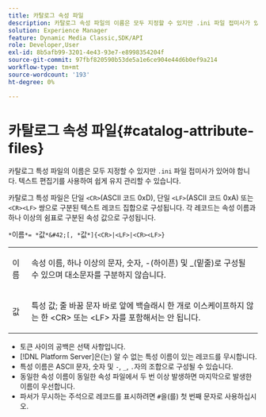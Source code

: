 ```yaml
---
title: 카탈로그 속성 파일
description: 카탈로그 속성 파일의 이름은 모두 지정할 수 있지만 .ini 파일 접미사가 있어야 합니다. 텍스트 편집기를 사용하여 쉽게 유지 관리할 수 있습니다.
solution: Experience Manager
feature: Dynamic Media Classic,SDK/API
role: Developer,User
exl-id: 8b5afb99-3201-4e43-93e7-e8998354204f
source-git-commit: 97fbf820590b53de5a1e6ce904e44d6b0ef9a214
workflow-type: tm+mt
source-wordcount: '193'
ht-degree: 0%

---
```


# 카탈로그 속성 파일{#catalog-attribute-files}

카탈로그 특성 파일의 이름은 모두 지정할 수 있지만 `.ini` 파일 접미사가 있어야 합니다. 텍스트 편집기를 사용하여 쉽게 유지 관리할 수 있습니다.

카탈로그 특성 파일은 단일 `<CR>`(ASCII 코드 0xD), 단일 `<LF>`(ASCII 코드 0xA) 또는 `<CR><LF>` 쌍으로 구분된 텍스트 레코드 집합으로 구성됩니다. 각 레코드는 속성 이름과 하나 이상의 쉼표로 구분된 속성 값으로 구성됩니다.

`*`이름`*= *`값`*&#42;[, *`값`*]{<CR>|<LF>|<CR><LF>}`

<table id="simpletable_8454AD549FDA421BA1469CDA44132773"> 
 <tr class="strow"> 
  <td class="stentry"> <p> <span class="codeph"> <span class="varname"> 이름 </span> </span> </p> </td> 
  <td class="stentry"> <p>속성 이름, 하나 이상의 문자, 숫자, -(하이픈) 및 _(밑줄)로 구성될 수 있으며 대소문자를 구분하지 않습니다.</p> </td> 
 </tr> 
 <tr class="strow"> 
  <td class="stentry"> <p> <span class="codeph"> <span class="varname"> 값 </span> </span> </p> </td> 
  <td class="stentry"> <p>특성 값; 줄 바꿈 문자 바로 앞에 백슬래시 한 개로 이스케이프하지 않는 한 <span class="codeph"> &lt;CR&gt; </span> 또는 <span class="codeph"> &lt;LF&gt; </span>자를 포함해서는 안 됩니다. </p> </td> 
 </tr> 
</table>

* 토큰 사이의 공백은 선택 사항입니다.
* [!DNL Platform Server]은(는) 알 수 없는 특성 이름이 있는 레코드를 무시합니다.
* 특성 이름은 ASCII 문자, 숫자 및 `-`, `_`, `.`자의 조합으로 구성될 수 있습니다.
* 동일한 속성 이름이 동일한 속성 파일에서 두 번 이상 발생하면 마지막으로 발생한 이름이 우선합니다.
* 파서가 무시하는 주석으로 레코드를 표시하려면 `#`을(를) 첫 번째 문자로 사용하십시오.
